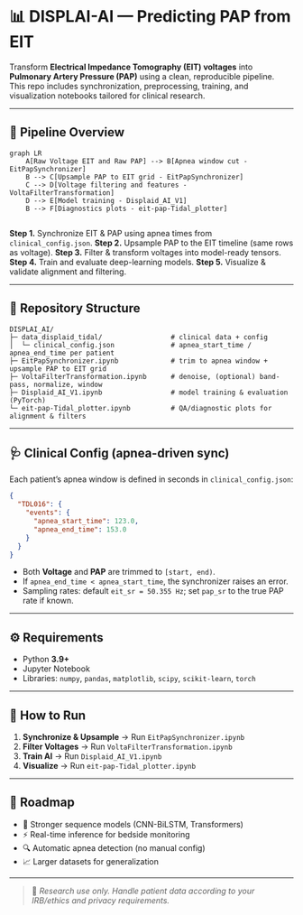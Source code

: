 # 📊 DISPLAI-AI — Predicting PAP from EIT

Transform **Electrical Impedance Tomography (EIT) voltages** into **Pulmonary Artery Pressure (PAP)** using a clean, reproducible pipeline.  
This repo includes synchronization, preprocessing, training, and visualization notebooks tailored for clinical research.

---

## 🚀 Pipeline Overview

```mermaid
graph LR
    A[Raw Voltage EIT and Raw PAP] --> B[Apnea window cut - EitPapSynchronizer]  
    B --> C[Upsample PAP to EIT grid - EitPapSynchronizer]
    C --> D[Voltage filtering and features - VoltaFilterTransformation]
    D --> E[Model training - Displaid_AI_V1]
    B --> F[Diagnostics plots - eit-pap-Tidal_plotter]
    
```

**Step 1.** Synchronize EIT & PAP using apnea times from `clinical_config.json`.
**Step 2.** Upsample PAP to the EIT timeline (same rows as voltage).
**Step 3.** Filter & transform voltages into model-ready tensors.
**Step 4.** Train and evaluate deep-learning models.
**Step 5.** Visualize & validate alignment and filtering.

---

## 📂 Repository Structure

```
DISPLAI_AI/
├─ data_displaid_tidal/                 # clinical data + config
│  └─ clinical_config.json              # apnea_start_time / apnea_end_time per patient
├─ EitPapSynchronizer.ipynb             # trim to apnea window + upsample PAP to EIT grid
├─ VoltaFilterTransformation.ipynb      # denoise, (optional) band-pass, normalize, window
├─ Displaid_AI_V1.ipynb                 # model training & evaluation (PyTorch)
└─ eit-pap-Tidal_plotter.ipynb          # QA/diagnostic plots for alignment & filters
```

---

## 🩺 Clinical Config (apnea-driven sync)

Each patient’s apnea window is defined in seconds in `clinical_config.json`:

```json
{
  "TDL016": {
    "events": {
      "apnea_start_time": 123.0,
      "apnea_end_time": 153.0
    }
  }
}
```

* Both **Voltage** and **PAP** are trimmed to `[start, end)`.
* If `apnea_end_time < apnea_start_time`, the synchronizer raises an error.
* Sampling rates: default `eit_sr = 50.355 Hz`; set `pap_sr` to the true PAP rate if known.

---

## ⚙️ Requirements

* Python **3.9+**
* Jupyter Notebook
* Libraries:
  `numpy`, `pandas`, `matplotlib`, `scipy`, `scikit-learn`, `torch`

---

## 🔧 How to Run

1. **Synchronize & Upsample** → Run `EitPapSynchronizer.ipynb`
2. **Filter Voltages** → Run `VoltaFilterTransformation.ipynb`
3. **Train AI** → Run `Displaid_AI_V1.ipynb`
4. **Visualize** → Run `eit-pap-Tidal_plotter.ipynb`

---

## 🔮 Roadmap

* 🧠 Stronger sequence models (CNN-BiLSTM, Transformers)
* ⚡ Real-time inference for bedside monitoring
* 🔍 Automatic apnea detection (no manual config)
* 📈 Larger datasets for generalization

---

> 📌 *Research use only. Handle patient data according to your IRB/ethics and privacy requirements.*
